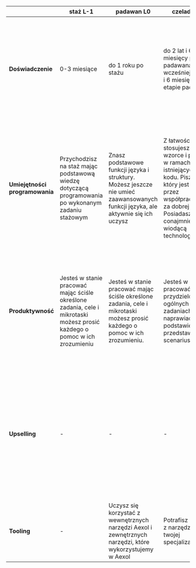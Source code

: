 |  | staż L-1 | padawan L0 | czeladnik L1 | specjalista L2 | senior L3 | tech lead L4 |
|---|---|---|---|---|---|---|
| **Doświadczenie** | 0-3 miesiące | do 1 roku po stażu | do 2 lat i 6 miesięcy po etapie padawana nie  wcześniej niż 1 rok i 6 miesięcy po etapie padawana | do 2 lat po etapie czeladnika nie wcześniej niż rok po etapie czeladnika | do 2 lat i 6 miesięcy po etapie specjalisty nie  wcześniej niż 1 rok i 6 miesięcy po etapie specjalisty. Można już tu się zatrzymać. Tech lead jest z nadania i zgody. | Możliwy lecz niekonieczny awans z Seniora. |
| **Umiejętności programowania** | Przychodzisz na staż mając podstawową wiedzę  dotyczącą programowania po wykonanym zadaniu stażowym | Znasz podstawowe funkcji języka i struktury. Możesz jeszcze nie umieć zaawansowanych funkcji języka, ale aktywnie się ich uczysz | Z łatwością stosujesz ustalone wzorce i podejścia w ramach istniejących baz kodu.  Piszesz kod, który jest uważany przez współpracowników za dobrej jakości. Posiadasz conajmniej 1 wiodącą technologie. | Jesteś w stanie stawiać projekty od zera.  Piszesz kod, który jest uważany przez współpracowników za wysokiej jakości  i jest łatwy w utrzymaniu. Posiadasz 2 wiodące technologie np. Frontend + Backend albo React + Vue albo NodeJS + Golang itd. | Jesteś w stanie odkrywać nowe technologie i wdrażać je wśród zespołu. Twój kod jest bardzo łatwy w utrzymaniu i jest uważany za bardzo wysokiej jakości. Posiadasz przynajmniej 3 wiodące technologie | Twój kod jest wzorem dla reszty zespołu. Aktywnie pomagasz innym pisać dobry kod |
| **Produktywność** | Jesteś w stanie pracować mając ściśle określone zadania, cele i mikrotaski możesz prosić każdego o pomoc w ich zrozumieniu | Jesteś w stanie pracować mając ściśle określone zadania, cele i mikrotaski możesz prosić każdego o pomoc w ich zrozumieniu. | Jesteś w stanie pracować na przydzielonych ogólnych zadaniach. Umiesz naprawiać bugi na podstawie przedstawionego scenariusza. | Potrafi pracować nad jasno zdefiniowanymi  i określonymi zakresami poszczególnych funkcji lub problemów. Tworzysz nowe zadania jeśli zajdzie taka potrzeba i dodajesz je do boarda z dokładnym opisem | Potrafisz samodzielnie kompletne rozwiązania od koncepcji do wdrożenia. Jesteś w stanie sam rozpisać mniejsze taski dla reszty zespołu na skomplikowany feature. | Potrafisz samodzielnie i współpracując z zarządem nadzorować pracę wszystkich projektów w twojej gałęzi. |
| **Upselling** | - | - | - | - | Starasz się proponować klientowi nowe rozwiązania , za które klient gotowy jest zapłacić. W przypadku projektów fixed, generuje to kolejne zamówienia, w  przypadku T/M kolejne godziny pracy. | Starasz się proponować klientowi nowe rozwiązania , za które klient gotowy jest zapłacić. W przypadku projektów fixed, generuje to kolejne zamówienia, w  przypadku T/M kolejne godziny pracy. |
| **Tooling** | - | Uczysz się korzystać z wewnętrznych narzędzi Aexol i zewnętrznych narzędzi, które wykorzystujemy w Aexol | Potrafisz korzystać z narzędzi do twojej specjalizacji. | Potrafisz korzystać ze wszystkich narzędzi potrzebnych w twoich wiodących technologiach. | Usprawniasz i tworzysz nowe narzędzia pracy w Aexol. | Usprawniasz i tworzysz nowe narzędzia pracy w Aexol. |